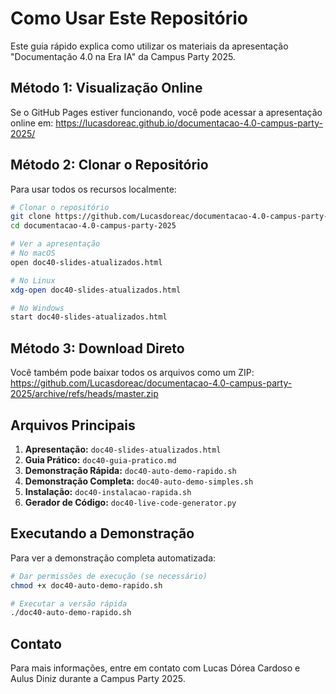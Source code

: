 # Como Usar Este Repositório

Este guia rápido explica como utilizar os materiais da apresentação "Documentação 4.0 na Era IA" da Campus Party 2025.

## Método 1: Visualização Online

Se o GitHub Pages estiver funcionando, você pode acessar a apresentação online em:
https://lucasdoreac.github.io/documentacao-4.0-campus-party-2025/

## Método 2: Clonar o Repositório

Para usar todos os recursos localmente:

```bash
# Clonar o repositório
git clone https://github.com/Lucasdoreac/documentacao-4.0-campus-party-2025.git
cd documentacao-4.0-campus-party-2025

# Ver a apresentação
# No macOS
open doc40-slides-atualizados.html

# No Linux
xdg-open doc40-slides-atualizados.html

# No Windows
start doc40-slides-atualizados.html
```

## Método 3: Download Direto

Você também pode baixar todos os arquivos como um ZIP:
https://github.com/Lucasdoreac/documentacao-4.0-campus-party-2025/archive/refs/heads/master.zip

## Arquivos Principais

1. **Apresentação:** `doc40-slides-atualizados.html`
2. **Guia Prático:** `doc40-guia-pratico.md`
3. **Demonstração Rápida:** `doc40-auto-demo-rapido.sh`
4. **Demonstração Completa:** `doc40-auto-demo-simples.sh`
5. **Instalação:** `doc40-instalacao-rapida.sh`
6. **Gerador de Código:** `doc40-live-code-generator.py`

## Executando a Demonstração

Para ver a demonstração completa automatizada:

```bash
# Dar permissões de execução (se necessário)
chmod +x doc40-auto-demo-rapido.sh

# Executar a versão rápida
./doc40-auto-demo-rapido.sh
```

## Contato

Para mais informações, entre em contato com Lucas Dórea Cardoso e Aulus Diniz durante a Campus Party 2025.